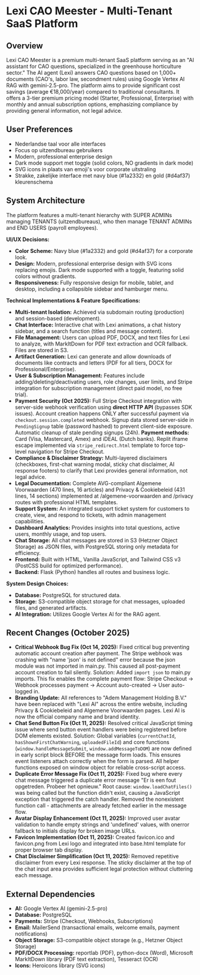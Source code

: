 # Lexi CAO Meester - Multi-Tenant SaaS Platform

## Overview
Lexi CAO Meester is a premium multi-tenant SaaS platform serving as an "AI assistant for CAO questions, specialized in the greenhouse horticulture sector." The AI agent (Lexi) answers CAO questions based on 1,000+ documents (CAO's, labor law, secondment rules) using Google Vertex AI RAG with gemini-2.5-pro. The platform aims to provide significant cost savings (average €18,000/year) compared to traditional consultants. It offers a 3-tier premium pricing model (Starter, Professional, Enterprise) with monthly and annual subscription options, emphasizing compliance by providing general information, not legal advice.

## User Preferences
- Nederlandse taal voor alle interfaces
- Focus op uitzendbureau gebruikers
- Modern, professional enterprise design
- Dark mode support met toggle (solid colors, NO gradients in dark mode)
- SVG icons in plaats van emoji's voor corporate uitstraling
- Strakke, zakelijke interface met navy blue (#1a2332) en gold (#d4af37) kleurenschema

## System Architecture
The platform features a multi-tenant hierarchy with SUPER ADMINs managing TENANTS (uitzendbureaus), who then manage TENANT ADMINs and END USERS (payroll employees).

**UI/UX Decisions:**
- **Color Scheme:** Navy blue (#1a2332) and gold (#d4af37) for a corporate look.
- **Design:** Modern, professional enterprise design with SVG icons replacing emojis. Dark mode supported with a toggle, featuring solid colors without gradients.
- **Responsiveness:** Fully responsive design for mobile, tablet, and desktop, including a collapsible sidebar and hamburger menu.

**Technical Implementations & Feature Specifications:**
- **Multi-tenant Isolation:** Achieved via subdomain routing (production) and session-based (development).
- **Chat Interface:** Interactive chat with Lexi animations, a chat history sidebar, and a search function (titles and message content).
- **File Management:** Users can upload PDF, DOCX, and text files for Lexi to analyze, with MarkItDown for PDF text extraction and OCR fallback. Files are stored in S3.
- **Artifact Generation:** Lexi can generate and allow downloads of documents like contracts and letters (PDF for all tiers, DOCX for Professional/Enterprise).
- **User & Subscription Management:** Features include adding/deleting/deactivating users, role changes, user limits, and Stripe integration for subscription management (direct paid model, no free trial).
- **Payment Security (Oct 2025):** Full Stripe Checkout integration with server-side webhook verification using **direct HTTP API** (bypasses SDK issues). Account creation happens ONLY after successful payment via `checkout.session.completed` webhook. Signup data stored server-side in `PendingSignup` table (password hashed) to prevent client-side exposure. Automatic cleanup of stale pending signups (24h). **Payment methods:** Card (Visa, Mastercard, Amex) and iDEAL (Dutch banks). Replit iframe escape implemented via `stripe_redirect.html` template to force top-level navigation for Stripe Checkout.
- **Compliance & Disclaimer Strategy:** Multi-layered disclaimers (checkboxes, first-chat warning modal, sticky chat disclaimer, AI response footers) to clarify that Lexi provides general information, not legal advice.
- **Legal Documentation:** Complete AVG-compliant Algemene Voorwaarden (470 lines, 16 articles) and Privacy & Cookiebeleid (431 lines, 14 sections) implemented at /algemene-voorwaarden and /privacy routes with professional HTML templates.
- **Support System:** An integrated support ticket system for customers to create, view, and respond to tickets, with admin management capabilities.
- **Dashboard Analytics:** Provides insights into total questions, active users, monthly usage, and top users.
- **Chat Storage:** All chat messages are stored in S3 (Hetzner Object Storage) as JSON files, with PostgreSQL storing only metadata for efficiency.
- **Frontend:** Built with HTML, Vanilla JavaScript, and Tailwind CSS v3 (PostCSS build for optimized performance).
- **Backend:** Flask (Python) handles all routes and business logic.

**System Design Choices:**
- **Database:** PostgreSQL for structured data.
- **Storage:** S3-compatible object storage for chat messages, uploaded files, and generated artifacts.
- **AI Integration:** Utilizes Google Vertex AI for the RAG agent.

## Recent Changes (October 2025)
- **Critical Webhook Bug Fix (Oct 14, 2025):** Fixed critical bug preventing automatic account creation after payment. The Stripe webhook was crashing with "name 'json' is not defined" error because the json module was not imported in main.py. This caused all post-payment account creation to fail silently. Solution: Added `import json` to main.py imports. This fix enables the complete payment flow: Stripe Checkout → Webhook processes payment → Account auto-created → User auto-logged in.
- **Branding Update:** All references to "Adem Management Holding B.V." have been replaced with "Lexi AI" across the entire website, including Privacy & Cookiebeleid and Algemene Voorwaarden pages. Lexi AI is now the official company name and brand identity.
- **Chat Send Button Fix (Oct 11, 2025):** Resolved critical JavaScript timing issue where send button event handlers were being registered before DOM elements existed. Solution: Global variables (`currentChatId`, `hasShownFirstChatWarning`, `uploadedFileId`) and core functions (`window.handleMessageSubmit`, `window.addMessageToDOM`) are now defined in early script block BEFORE the message form loads. This ensures event listeners attach correctly when the form is parsed. All helper functions exposed on window object for reliable cross-script access.
- **Duplicate Error Message Fix (Oct 11, 2025):** Fixed bug where every chat message triggered a duplicate error message "Er is een fout opgetreden. Probeer het opnieuw." Root cause: `window.loadChatFiles()` was being called but the function didn't exist, causing a JavaScript exception that triggered the catch handler. Removed the nonexistent function call - attachments are already fetched earlier in the message flow.
- **Avatar Display Enhancement (Oct 11, 2025):** Improved user avatar validation to handle empty strings and 'undefined' values, with onerror fallback to initials display for broken image URLs.
- **Favicon Implementation (Oct 11, 2025):** Created favicon.ico and favicon.png from Lexi logo and integrated into base.html template for proper browser tab display.
- **Chat Disclaimer Simplification (Oct 11, 2025):** Removed repetitive disclaimer from every Lexi response. The sticky disclaimer at the top of the chat input area provides sufficient legal protection without cluttering each message.

## External Dependencies
- **AI:** Google Vertex AI (gemini-2.5-pro)
- **Database:** PostgreSQL
- **Payments:** Stripe (Checkout, Webhooks, Subscriptions)
- **Email:** MailerSend (transactional emails, welcome emails, payment notifications)
- **Object Storage:** S3-compatible object storage (e.g., Hetzner Object Storage)
- **PDF/DOCX Processing:** reportlab (PDF), python-docx (Word), Microsoft MarkItDown library (PDF text extraction), Tesseract (OCR)
- **Icons:** Heroicons library (SVG icons)